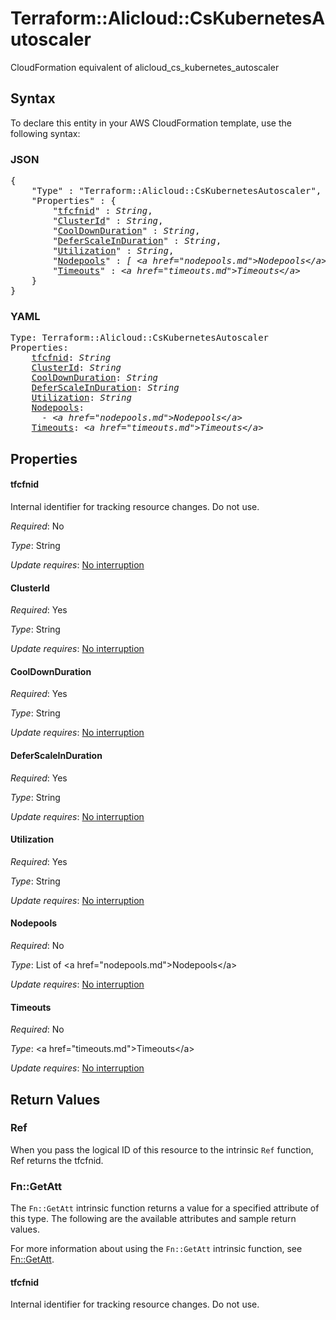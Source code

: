 # Terraform::Alicloud::CsKubernetesAutoscaler

CloudFormation equivalent of alicloud_cs_kubernetes_autoscaler

## Syntax

To declare this entity in your AWS CloudFormation template, use the following syntax:

### JSON

<pre>
{
    "Type" : "Terraform::Alicloud::CsKubernetesAutoscaler",
    "Properties" : {
        "<a href="#tfcfnid" title="tfcfnid">tfcfnid</a>" : <i>String</i>,
        "<a href="#clusterid" title="ClusterId">ClusterId</a>" : <i>String</i>,
        "<a href="#cooldownduration" title="CoolDownDuration">CoolDownDuration</a>" : <i>String</i>,
        "<a href="#deferscaleinduration" title="DeferScaleInDuration">DeferScaleInDuration</a>" : <i>String</i>,
        "<a href="#utilization" title="Utilization">Utilization</a>" : <i>String</i>,
        "<a href="#nodepools" title="Nodepools">Nodepools</a>" : <i>[ &lt;a href=&#34;nodepools.md&#34;&gt;Nodepools&lt;/a&gt;, ... ]</i>,
        "<a href="#timeouts" title="Timeouts">Timeouts</a>" : <i>&lt;a href=&#34;timeouts.md&#34;&gt;Timeouts&lt;/a&gt;</i>
    }
}
</pre>

### YAML

<pre>
Type: Terraform::Alicloud::CsKubernetesAutoscaler
Properties:
    <a href="#tfcfnid" title="tfcfnid">tfcfnid</a>: <i>String</i>
    <a href="#clusterid" title="ClusterId">ClusterId</a>: <i>String</i>
    <a href="#cooldownduration" title="CoolDownDuration">CoolDownDuration</a>: <i>String</i>
    <a href="#deferscaleinduration" title="DeferScaleInDuration">DeferScaleInDuration</a>: <i>String</i>
    <a href="#utilization" title="Utilization">Utilization</a>: <i>String</i>
    <a href="#nodepools" title="Nodepools">Nodepools</a>: <i>
      - &lt;a href=&#34;nodepools.md&#34;&gt;Nodepools&lt;/a&gt;</i>
    <a href="#timeouts" title="Timeouts">Timeouts</a>: <i>&lt;a href=&#34;timeouts.md&#34;&gt;Timeouts&lt;/a&gt;</i>
</pre>

## Properties

#### tfcfnid

Internal identifier for tracking resource changes. Do not use.

_Required_: No

_Type_: String

_Update requires_: [No interruption](https://docs.aws.amazon.com/AWSCloudFormation/latest/UserGuide/using-cfn-updating-stacks-update-behaviors.html#update-no-interrupt)

#### ClusterId

_Required_: Yes

_Type_: String

_Update requires_: [No interruption](https://docs.aws.amazon.com/AWSCloudFormation/latest/UserGuide/using-cfn-updating-stacks-update-behaviors.html#update-no-interrupt)

#### CoolDownDuration

_Required_: Yes

_Type_: String

_Update requires_: [No interruption](https://docs.aws.amazon.com/AWSCloudFormation/latest/UserGuide/using-cfn-updating-stacks-update-behaviors.html#update-no-interrupt)

#### DeferScaleInDuration

_Required_: Yes

_Type_: String

_Update requires_: [No interruption](https://docs.aws.amazon.com/AWSCloudFormation/latest/UserGuide/using-cfn-updating-stacks-update-behaviors.html#update-no-interrupt)

#### Utilization

_Required_: Yes

_Type_: String

_Update requires_: [No interruption](https://docs.aws.amazon.com/AWSCloudFormation/latest/UserGuide/using-cfn-updating-stacks-update-behaviors.html#update-no-interrupt)

#### Nodepools

_Required_: No

_Type_: List of &lt;a href=&#34;nodepools.md&#34;&gt;Nodepools&lt;/a&gt;

_Update requires_: [No interruption](https://docs.aws.amazon.com/AWSCloudFormation/latest/UserGuide/using-cfn-updating-stacks-update-behaviors.html#update-no-interrupt)

#### Timeouts

_Required_: No

_Type_: &lt;a href=&#34;timeouts.md&#34;&gt;Timeouts&lt;/a&gt;

_Update requires_: [No interruption](https://docs.aws.amazon.com/AWSCloudFormation/latest/UserGuide/using-cfn-updating-stacks-update-behaviors.html#update-no-interrupt)

## Return Values

### Ref

When you pass the logical ID of this resource to the intrinsic `Ref` function, Ref returns the tfcfnid.

### Fn::GetAtt

The `Fn::GetAtt` intrinsic function returns a value for a specified attribute of this type. The following are the available attributes and sample return values.

For more information about using the `Fn::GetAtt` intrinsic function, see [Fn::GetAtt](https://docs.aws.amazon.com/AWSCloudFormation/latest/UserGuide/intrinsic-function-reference-getatt.html).

#### tfcfnid

Internal identifier for tracking resource changes. Do not use.

